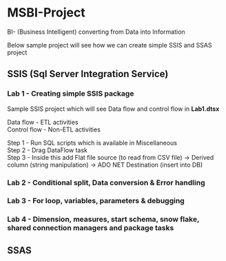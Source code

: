 # MSBI-Project

BI- (Business Intelligent) converting from Data into Information

Below sample project will see how we can create simple SSIS and SSAS project

## SSIS (Sql Server Integration Service)

### Lab 1 - Creating simple SSIS package

Sample SSIS project which will see Data flow and control flow in **Lab1.dtsx**<br>

Data flow - ETL activities <br>
Control flow - Non-ETL activities <br>

Step 1 - Run SQL scripts which is available in Miscellaneous <br>
Step 2 - Drag DataFlow task <br>
Step 3 - Inside this add Flat file source (to read from CSV file) -> Derived column (string manipulation) -> ADO NET Destination (insert into DB)<br>

### Lab 2 - Conditional split, Data conversion & Error handling

### Lab 3 - For loop, variables, parameters & debugging

### Lab 4 - Dimension, measures, start schema, snow flake, shared connection managers and package tasks

## SSAS
